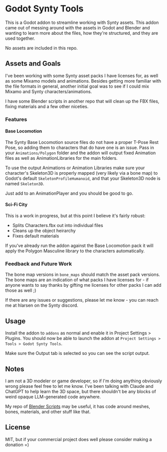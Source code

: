 # Godot Synty Tools

This is a Godot addon to streamline working with Synty assets. This addon came out of messing around with the assets in
Godot and Blender and wanting to learn more about the files, how they're structured, and they are used together.

No assets are included in this repo.

## Assets and Goals

I've been working with some Synty asset packs I have licenses for, as well as some Mixamo models and animations. Besides
getting more familiar with the file formats in general, another initial goal was to see if I could mix Mixamo and Synty
characters/animations.

I have some Blender scripts in another repo that will clean up the FBX files, fixing materials and a few other niceties.

### Features

#### Base Locomotion

The Synty Base Locomotion source files do not have a proper T-Pose Rest Pose, so adding them to characters that do have
one is an issue. Pass in your `Animations/Polygon` folder and the addon will output fixed Animation files as well as
AnimationLibraries for the main folders.

To use the output Animations or Animation Libraries make sure your character's Skeleton3D is properly mapped (very
likely via a bone map) to Godot's default `SkeletonProfileHumanoid`, and that your Skeleton3D node is named `Skeleton3D`.

Just add to an AnimationPlayer and you should be good to go.

#### Sci-Fi City

This is a work in progress, but at this point I believe it's fairly robust:

- Splits Characters.fbx out into individual files
- Cleans up the object heirarchy
- Fixes default materials

If you've already run the addon against the Base Locomotion pack it will apply the Polygon Masculine library to the
characters automatically.

### Feedback and Future Work

The bone map versions in `bone_maps` should match the asset pack versions. The bone maps are an indication of what
packs I have licenses for - if anyone wants to say thanks by gifting me licenses for other packs I can add those as
well ;)

If there are any issues or suggestions, please let me know - you can reach me at hlarsen on the Synty discord.

## Usage

Install the addon to `addons` as normal and enable it in Project Settings > Plugins. You should now be able to launch
the addon at `Project Settings > Tools > Godot Synty Tools`.

Make sure the Output tab is selected so you can see the script output.

## Notes

I am not a 3D modeler or game developer, so if I'm doing anything obviously wrong please feel free to let me know. I've
been talking with Claude and ChatGPT to help learn the 3D space, but there shouldn't be any blocks of weird opaque
LLM-generated code anywhere.

My repo of [Blender Scripts](https://github.com/hlarsen/game-asset-blender-scripts) may be useful, it has code around
meshes, bones, materials, and other stuff like that.

## License

MIT, but if your commercial project does well please consider making a donation =)

